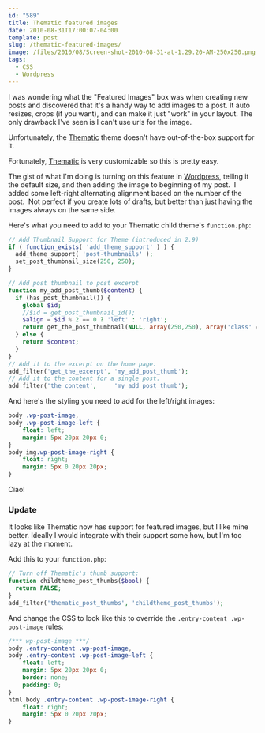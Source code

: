 ```yaml
---
id: "589"
title: Thematic featured images
date: 2010-08-31T17:00:07-04:00
template: post
slug: /thematic-featured-images/
image: /files/2010/08/Screen-shot-2010-08-31-at-1.29.20-AM-250x250.png
tags:
  - CSS
  - Wordpress
---
```


I was wondering what the "Featured Images" box was when creating new posts and
discovered that it's a handy way to add images to a post. It auto resizes,
crops (if you want), and can make it just "work" in your layout. The only
drawback I've seen is I can't use urls for the image.

Unfortunately, the [Thematic](http://themeshaper.com/thematic/ 'Thematic')
theme doesn't have out-of-the-box support for it.

Fortunately, [Thematic](http://themeshaper.com/thematic/ 'Thematic') is very
customizable so this is pretty easy.

The gist of what I'm doing is turning on this feature in
[Wordpress](http://wordpress.org 'WordPress'), telling it the default size,
and then adding the image to beginning of my post.  I added some left-right
alternating alignment based on the number of the post.  Not perfect if you
create lots of drafts, but better than just having the images always on the
same side.

Here's what you need to add to your Thematic child theme's `function.php`:

```php
// Add Thumbnail Support for Theme (introduced in 2.9)
if ( function_exists( 'add_theme_support' ) ) {
  add_theme_support( 'post-thumbnails' );
  set_post_thumbnail_size(250, 250);
}

// Add post thumbnail to post excerpt
function my_add_post_thumb($content) {
  if (has_post_thumbnail()) {
    global $id;
    //$id = get_post_thumbnail_id();
    $align = $id % 2 == 0 ? 'left' : 'right';
    return get_the_post_thumbnail(NULL, array(250,250), array('class' => ' wp-post-image-' . $align)) . $content;
  } else {
    return $content;
  }
}
// Add it to the excerpt on the home page.
add_filter('get_the_excerpt', 'my_add_post_thumb');
// Add it to the content for a single post.
add_filter('the_content',     'my_add_post_thumb');
```

And here's the styling you need to add for the left/right images:

```css
body .wp-post-image,
body .wp-post-image-left {
    float: left;
    margin: 5px 20px 20px 0;
}
body img.wp-post-image-right {
    float: right;
    margin: 5px 0 20px 20px;
}
```

Ciao!

### Update

It looks like Thematic now has support for featured images, but I like mine
better. Ideally I would integrate with their support some how, but I'm too
lazy at the moment.

Add this to your `function.php`:

```php
// Turn off Thematic's thumb support:
function childtheme_post_thumbs($bool) {
  return FALSE;
}
add_filter('thematic_post_thumbs', 'childtheme_post_thumbs');
```

And change the CSS to look like this to override the
`.entry-content .wp-post-image` rules:

```css
/*** wp-post-image ***/
body .entry-content .wp-post-image,
body .entry-content .wp-post-image-left {
    float: left;
    margin: 5px 20px 20px 0;
    border: none;
    padding: 0;
}
html body .entry-content .wp-post-image-right {
    float: right;
    margin: 5px 0 20px 20px;
}
```
